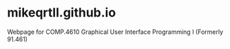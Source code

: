 # mikeqrtll.github.io
Webpage for COMP.4610 Graphical User Interface Programming I (Formerly 91.461)
